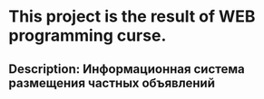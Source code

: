 # This project is the result of WEB programming curse. 
## Description: Информационная система размещения частных объявлений